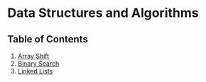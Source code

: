 # Data Structures and Algorithms

## Table of Contents

1. [Array Shift](https://github.com/cdcummings10/data-structures-and-algorithms.NET/tree/master/Challenges/ArrayShift)
2. [Binary Search](https://github.com/cdcummings10/data-structures-and-algorithms.NET/tree/master/Challenges/BinarySearch)
2. [Linked Lists](https://github.com/cdcummings10/data-structures-and-algorithms.NET/tree/master/Challenges/LinkedLists)
